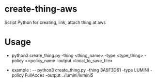# create-thing-aws
Script Python for creating, link, attach thing at aws


# Usage

 - python3 create_thing.py  -thing <thing_name>  -type <type_thing> -policy <>policy_name -output <local_to_save_file>

 - example : 
   -- python3 create_thing.py  -thing 3A9F3D61  -type LUMINI  -policy FullAcces -output ../lumini/lumini5

